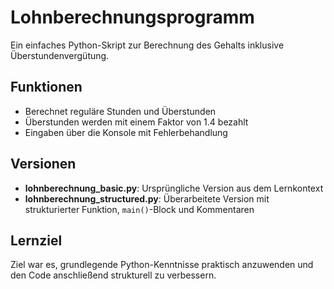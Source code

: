 # Lohnberechnungsprogramm

Ein einfaches Python-Skript zur Berechnung des Gehalts inklusive Überstundenvergütung.

## Funktionen

- Berechnet reguläre Stunden und Überstunden
- Überstunden werden mit einem Faktor von 1.4 bezahlt
- Eingaben über die Konsole mit Fehlerbehandlung

## Versionen

- **lohnberechnung_basic.py**: Ursprüngliche Version aus dem Lernkontext
- **lohnberechnung_structured.py**: Überarbeitete Version mit strukturierter Funktion, `main()`-Block und Kommentaren

## Lernziel

Ziel war es, grundlegende Python-Kenntnisse praktisch anzuwenden und den Code anschließend strukturell zu verbessern.
